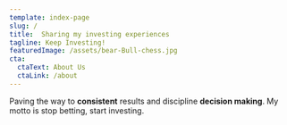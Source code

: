 ```yaml
---
template: index-page
slug: /
title:  Sharing my investing experiences
tagline: Keep Investing!
featuredImage: /assets/bear-Bull-chess.jpg
cta:
  ctaText: About Us
  ctaLink: /about
---
```


Paving the way to **consistent** results and discipline **decision making**. My motto is stop betting, start investing. 